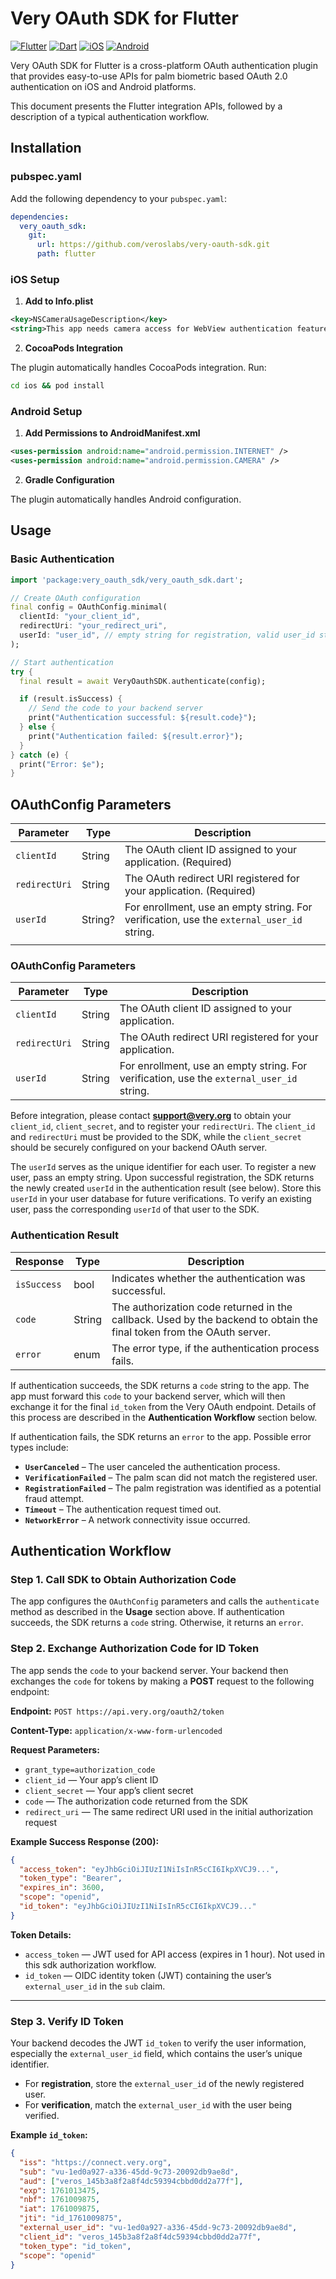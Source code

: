 # Very OAuth SDK for Flutter

[![Flutter](https://img.shields.io/badge/Flutter-3.10+-blue.svg)](https://flutter.dev/)
[![Dart](https://img.shields.io/badge/Dart-3.0+-blue.svg)](https://dart.dev/)
[![iOS](https://img.shields.io/badge/iOS-12.0+-blue.svg)](https://developer.apple.com/ios/)
[![Android](https://img.shields.io/badge/Android-24+-green.svg)](https://developer.android.com/)

Very OAuth SDK for Flutter is a cross-platform OAuth authentication plugin that provides easy-to-use APIs for palm biometric based OAuth 2.0 authentication on iOS and Android platforms.

This document presents the Flutter integration APIs, followed by a description of a typical authentication workflow.

## Installation

### pubspec.yaml

Add the following dependency to your `pubspec.yaml`:

```yaml
dependencies:
  very_oauth_sdk:
    git:
      url: https://github.com/veroslabs/very-oauth-sdk.git
      path: flutter
```

### iOS Setup

1. **Add to Info.plist**

```xml
<key>NSCameraUsageDescription</key>
<string>This app needs camera access for WebView authentication features.</string>
```

2. **CocoaPods Integration**

The plugin automatically handles CocoaPods integration. Run:

```bash
cd ios && pod install
```

### Android Setup

1. **Add Permissions to AndroidManifest.xml**

```xml
<uses-permission android:name="android.permission.INTERNET" />
<uses-permission android:name="android.permission.CAMERA" />
```

2. **Gradle Configuration**

The plugin automatically handles Android configuration.

## Usage

### Basic Authentication

```dart
import 'package:very_oauth_sdk/very_oauth_sdk.dart';

// Create OAuth configuration
final config = OAuthConfig.minimal(
  clientId: "your_client_id",
  redirectUri: "your_redirect_uri",
  userId: "user_id", // empty string for registration, valid user_id string for verification
);

// Start authentication
try {
  final result = await VeryOauthSDK.authenticate(config);

  if (result.isSuccess) {
    // Send the code to your backend server
    print("Authentication successful: ${result.code}");
  } else {
    print("Authentication failed: ${result.error}");
  }
} catch (e) {
  print("Error: $e");
}
```

## OAuthConfig Parameters

| Parameter     | Type    | Description                                                                               |
| ------------- | ------- | ----------------------------------------------------------------------------------------- |
| `clientId`    | String  | The OAuth client ID assigned to your application. (Required)                              |
| `redirectUri` | String  | The OAuth redirect URI registered for your application. (Required)                        |
| `userId`      | String? | For enrollment, use an empty string. For verification, use the `external_user_id` string. |
|               |

### OAuthConfig Parameters

| Parameter     | Type   | Description                                                                               |
| ------------- | ------ | ----------------------------------------------------------------------------------------- |
| `clientId`    | String | The OAuth client ID assigned to your application.                                         |
| `redirectUri` | String | The OAuth redirect URI registered for your application.                                   |
| `userId`      | String | For enrollment, use an empty string. For verification, use the `external_user_id` string. |

Before integration, please contact **[support@very.org](mailto:support@very.org)** to obtain your `client_id`, `client_secret`, and to register your `redirectUri`.
The `client_id` and `redirectUri` must be provided to the SDK, while the `client_secret` should be securely configured on your backend OAuth server.

The `userId` serves as the unique identifier for each user. To register a new user, pass an empty string. Upon successful registration, the SDK returns the newly created `userId` in the authentication result (see below). Store this `userId` in your user database for future verifications.
To verify an existing user, pass the corresponding `userId` of that user to the SDK.

### Authentication Result

| Response    | Type   | Description                                                                                                           |
| ----------- | ------ | --------------------------------------------------------------------------------------------------------------------- |
| `isSuccess` | bool   | Indicates whether the authentication was successful.                                                                  |
| `code`      | String | The authorization code returned in the callback. Used by the backend to obtain the final token from the OAuth server. |
| `error`     | enum   | The error type, if the authentication process fails.                                                                  |

If authentication succeeds, the SDK returns a `code` string to the app. The app must forward this `code` to your backend server, which will then exchange it for the final `id_token` from the Very OAuth endpoint. Details of this process are described in the **Authentication Workflow** section below.

If authentication fails, the SDK returns an `error` to the app. Possible error types include:

- **`UserCanceled`** – The user canceled the authentication process.
- **`VerificationFailed`** – The palm scan did not match the registered user.
- **`RegistrationFailed`** – The palm registration was identified as a potential fraud attempt.
- **`Timeout`** – The authentication request timed out.
- **`NetworkError`** – A network connectivity issue occurred.

## Authentication Workflow

### Step 1. Call SDK to Obtain Authorization Code

The app configures the `OAuthConfig` parameters and calls the `authenticate` method as described in the **Usage** section above.
If authentication succeeds, the SDK returns a `code` string. Otherwise, it returns an `error`.

### Step 2. Exchange Authorization Code for ID Token

The app sends the `code` to your backend server.
Your backend then exchanges the `code` for tokens by making a **POST** request to the following endpoint:

**Endpoint:**
`POST https://api.very.org/oauth2/token`

**Content-Type:**
`application/x-www-form-urlencoded`

**Request Parameters:**

- `grant_type=authorization_code`
- `client_id` — Your app’s client ID
- `client_secret` — Your app’s client secret
- `code` — The authorization code returned from the SDK
- `redirect_uri` — The same redirect URI used in the initial authorization request

**Example Success Response (200):**

```json
{
  "access_token": "eyJhbGciOiJIUzI1NiIsInR5cCI6IkpXVCJ9...",
  "token_type": "Bearer",
  "expires_in": 3600,
  "scope": "openid",
  "id_token": "eyJhbGciOiJIUzI1NiIsInR5cCI6IkpXVCJ9..."
}
```

**Token Details:**

- `access_token` — JWT used for API access (expires in 1 hour). Not used in this sdk authorization workflow.
- `id_token` — OIDC identity token (JWT) containing the user’s `external_user_id` in the `sub` claim.

---

### Step 3. Verify ID Token

Your backend decodes the JWT `id_token` to verify the user information, especially the `external_user_id` field, which contains the user’s unique identifier.

- For **registration**, store the `external_user_id` of the newly registered user.
- For **verification**, match the `external_user_id` with the user being verified.

**Example `id_token`:**

```json
{
  "iss": "https://connect.very.org",
  "sub": "vu-1ed0a927-a336-45dd-9c73-20092db9ae8d",
  "aud": ["veros_145b3a8f2a8f4dc59394cbbd0dd2a77f"],
  "exp": 1761013475,
  "nbf": 1761009875,
  "iat": 1761009875,
  "jti": "id_1761009875",
  "external_user_id": "vu-1ed0a927-a336-45dd-9c73-20092db9ae8d",
  "client_id": "veros_145b3a8f2a8f4dc59394cbbd0dd2a77f",
  "token_type": "id_token",
  "scope": "openid"
}
```

